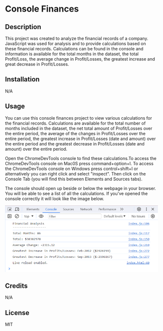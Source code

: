 # Console Finances

## Description
This project was created to analyze the financial records of a company. JavaScript was used for analysis and to provide calculations based on these financial records. Calculations can be found in the console and information is available for the total months in the dataset, the total Profit/Loss, the average change in Profit/Losses, the greatest increase and great decrease in Profit/Losses. 

## Installation
N/A

## Usage
You can use this console finances project to view various calculations for the financial records. Calculations are available for the total number of months included in the dataset, the net total amount of Profit/Losses over the entire period, the average of the changes in Profit/Losses over the entire period, the greatest increase in Profit/Losses (date and amount) over the entire period and the greatest decrease in Profit/Losses (date and amount) over the entire period.

Open the ChromeDevTools console to find these calculations.To access the ChromeDevTools console on Mac0S press command+option+I. To access the ChromeDevTools console on Windows press control+shift+I or alternatively you can right click and select "inspect". Then click on the Console Tab (you will find this between Elements and Sources tabs).

The console should open up beside or below the webpage in your browser. You will be able to see a list of all the calculations. If you've opened the console correctly it will look like the image below. 

![alt text](assets/images/screenshot.png)

## Credits
N/A

## License
MIT
